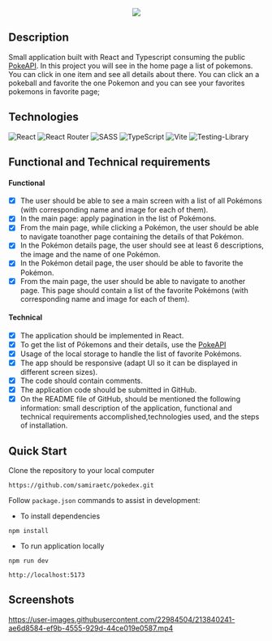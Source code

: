<p align="center">
  <img  src="https://user-images.githubusercontent.com/22984504/212837724-0d25e100-5168-4631-afcc-8f277307a37e.png">
</p>


## Description

Small application built with React and Typescript consuming the public [PokeAPI](https://pokeapi.co/). In this project you will see in the home page a list of pokemons. You can click in one item and see all details about there. You can click an a pokeball and favorite the one Pokemon and you can see your favorites pokemons in favorite page;

## Technologies

![React](https://img.shields.io/badge/react-%2320232a.svg?style=for-the-badge&logo=react&logoColor=%2361DAFB)
![React Router](https://img.shields.io/badge/React_Router-CA4245?style=for-the-badge&logo=react-router&logoColor=white)
![SASS](https://img.shields.io/badge/SASS-hotpink.svg?style=for-the-badge&logo=SASS&logoColor=white)
![TypeScript](https://img.shields.io/badge/typescript-%23007ACC.svg?style=for-the-badge&logo=typescript&logoColor=white)
![Vite](https://img.shields.io/badge/vite-%23646CFF.svg?style=for-the-badge&logo=vite&logoColor=white)
![Testing-Library](https://img.shields.io/badge/-TestingLibrary-%23E33332?style=for-the-badge&logo=testing-library&logoColor=white)

## Functional and Technical requirements

#### Functional

- [X] The user should be able to see a main screen with a list of all Pokémons (with corresponding name and image for each of them).
- [x] In the main page: apply pagination in the list of Pokémons.
- [x] From the main page, while clicking a Pokémon, the user should be able to navigate toanother page containing the details of that Pokémon.
- [x] In the Pokémon details page, the user should see at least 6 descriptions, the image and the name of one Pokémon.
- [x] In the Pokémon detail page, the user should be able to favorite the Pokémon.
- [x] From the main page, the user should be able to navigate to another page. This page should contain a list of the favorite Pokémons (with corresponding name and image for each of them).

#### Technical
- [x] The application should be implemented in React.
- [x] To get the list of Pókemons and their details, use the [PokeAPI](https://pokeapi.co/)
- [x] Usage of the local storage to handle the list of favorite Pokémons.
- [x] The app should be responsive (adapt UI so it can be displayed in different screen sizes).
- [x] The code should contain comments.
- [x] The application code should be submitted in GitHub.
- [x] On the README file of GitHub, should be mentioned the following information: small description of the application, functional and technical requirements accomplished,technologies used, and the steps of installation.

## Quick Start

Clone the repository to your local computer

```
https://github.com/samiraetc/pokedex.git
```

Follow `package.json` commands to assist in development:

- To install dependencies 

```
npm install
```

- To run application locally

```
npm run dev
```

```
http://localhost:5173
```

## Screenshots

https://user-images.githubusercontent.com/22984504/213840241-ae6d8584-ef9b-4555-929d-44ce019e0587.mp4

